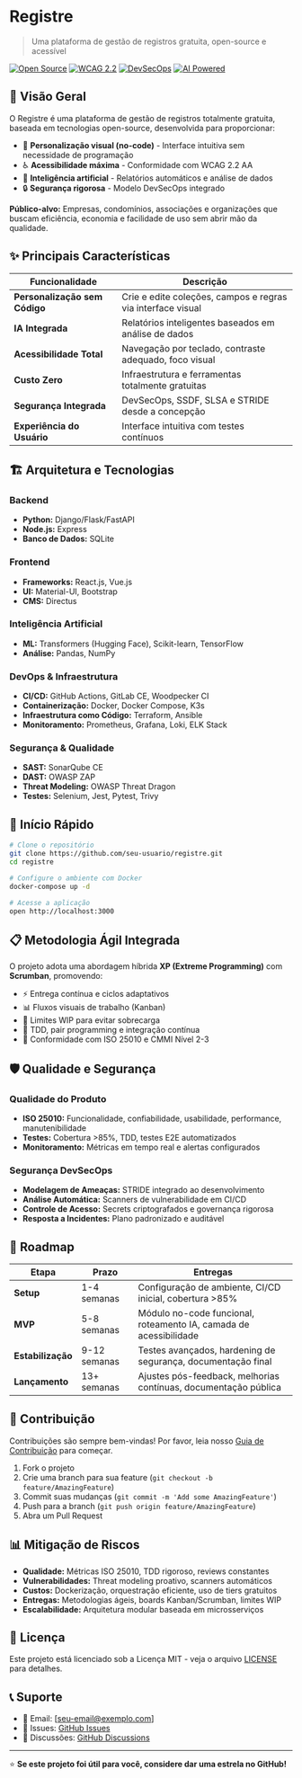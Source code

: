 # Registre

> Uma plataforma de gestão de registros gratuita, open-source e acessível

[![Open Source](https://img.shields.io/badge/Open%20Source-MIT-green)](LICENSE)
[![WCAG 2.2](https://img.shields.io/badge/WCAG-2.2%20AA-blue)](https://www.w3.org/WAI/WCAG22/quickref/)
[![DevSecOps](https://img.shields.io/badge/Security-DevSecOps-red)](docs/security.md)
[![AI Powered](https://img.shields.io/badge/AI-Powered-purple)](docs/ai-features.md)

## 🎯 **Visão Geral**

O Registre é uma plataforma de gestão de registros totalmente gratuita, baseada em tecnologias open-source, desenvolvida para proporcionar:

- 🎨 **Personalização visual (no-code)** - Interface intuitiva sem necessidade de programação
- ♿ **Acessibilidade máxima** - Conformidade com WCAG 2.2 AA
- 🤖 **Inteligência artificial** - Relatórios automáticos e análise de dados
- 🔒 **Segurança rigorosa** - Modelo DevSecOps integrado

**Público-alvo:** Empresas, condomínios, associações e organizações que buscam eficiência, economia e facilidade de uso sem abrir mão da qualidade.

## ✨ **Principais Características**

| Funcionalidade | Descrição |
|----------------|-----------|
| **Personalização sem Código** | Crie e edite coleções, campos e regras via interface visual |
| **IA Integrada** | Relatórios inteligentes baseados em análise de dados |
| **Acessibilidade Total** | Navegação por teclado, contraste adequado, foco visual |
| **Custo Zero** | Infraestrutura e ferramentas totalmente gratuitas |
| **Segurança Integrada** | DevSecOps, SSDF, SLSA e STRIDE desde a concepção |
| **Experiência do Usuário** | Interface intuitiva com testes contínuos |

## 🏗️ **Arquitetura e Tecnologias**

### Backend
- **Python:** Django/Flask/FastAPI
- **Node.js:** Express
- **Banco de Dados:** SQLite

### Frontend
- **Frameworks:** React.js, Vue.js
- **UI:** Material-UI, Bootstrap
- **CMS:** Directus

### Inteligência Artificial
- **ML:** Transformers (Hugging Face), Scikit-learn, TensorFlow
- **Análise:** Pandas, NumPy

### DevOps & Infraestrutura
- **CI/CD:** GitHub Actions, GitLab CE, Woodpecker CI
- **Containerização:** Docker, Docker Compose, K3s
- **Infraestrutura como Código:** Terraform, Ansible
- **Monitoramento:** Prometheus, Grafana, Loki, ELK Stack

### Segurança & Qualidade
- **SAST:** SonarQube CE
- **DAST:** OWASP ZAP
- **Threat Modeling:** OWASP Threat Dragon
- **Testes:** Selenium, Jest, Pytest, Trivy

## 🚀 **Início Rápido**

```bash
# Clone o repositório
git clone https://github.com/seu-usuario/registre.git
cd registre

# Configure o ambiente com Docker
docker-compose up -d

# Acesse a aplicação
open http://localhost:3000
```

## 📋 **Metodologia Ágil Integrada**

O projeto adota uma abordagem híbrida **XP (Extreme Programming)** com **Scrumban**, promovendo:

- ⚡ Entrega contínua e ciclos adaptativos
- 📊 Fluxos visuais de trabalho (Kanban)
- 🎯 Limites WIP para evitar sobrecarga
- 🔄 TDD, pair programming e integração contínua
- 📏 Conformidade com ISO 25010 e CMMI Nível 2-3

## 🛡️ **Qualidade e Segurança**

### Qualidade do Produto
- **ISO 25010:** Funcionalidade, confiabilidade, usabilidade, performance, manutenibilidade
- **Testes:** Cobertura >85%, TDD, testes E2E automatizados
- **Monitoramento:** Métricas em tempo real e alertas configurados

### Segurança DevSecOps
- **Modelagem de Ameaças:** STRIDE integrado ao desenvolvimento
- **Análise Automática:** Scanners de vulnerabilidade em CI/CD
- **Controle de Acesso:** Secrets criptografados e governança rigorosa
- **Resposta a Incidentes:** Plano padronizado e auditável

## 📅 **Roadmap**

| Etapa | Prazo | Entregas |
|-------|-------|----------|
| **Setup** | 1-4 semanas | Configuração de ambiente, CI/CD inicial, cobertura >85% |
| **MVP** | 5-8 semanas | Módulo no-code funcional, roteamento IA, camada de acessibilidade |
| **Estabilização** | 9-12 semanas | Testes avançados, hardening de segurança, documentação final |
| **Lançamento** | 13+ semanas | Ajustes pós-feedback, melhorias contínuas, documentação pública |

## 🤝 **Contribuição**

Contribuições são sempre bem-vindas! Por favor, leia nosso [Guia de Contribuição](CONTRIBUTING.md) para começar.

1. Fork o projeto
2. Crie uma branch para sua feature (`git checkout -b feature/AmazingFeature`)
3. Commit suas mudanças (`git commit -m 'Add some AmazingFeature'`)
4. Push para a branch (`git push origin feature/AmazingFeature`)
5. Abra um Pull Request

## 📊 **Mitigação de Riscos**

- **Qualidade:** Métricas ISO 25010, TDD rigoroso, reviews constantes
- **Vulnerabilidades:** Threat modeling proativo, scanners automáticos
- **Custos:** Dockerização, orquestração eficiente, uso de tiers gratuitos
- **Entregas:** Metodologias ágeis, boards Kanban/Scrumban, limites WIP
- **Escalabilidade:** Arquitetura modular baseada em microsserviços

## 📝 **Licença**

Este projeto está licenciado sob a Licença MIT - veja o arquivo [LICENSE](LICENSE) para detalhes.

## 📞 **Suporte**

- 📧 Email: [seu-email@exemplo.com]
- 🐛 Issues: [GitHub Issues]([https://github.com/JoabeBrandAO/Registre/issues])
- 💬 Discussões: [GitHub Discussions](https://github.com/JoabeBrandAO/registre/discussions)

---

⭐ **Se este projeto foi útil para você, considere dar uma estrela no GitHub!**
